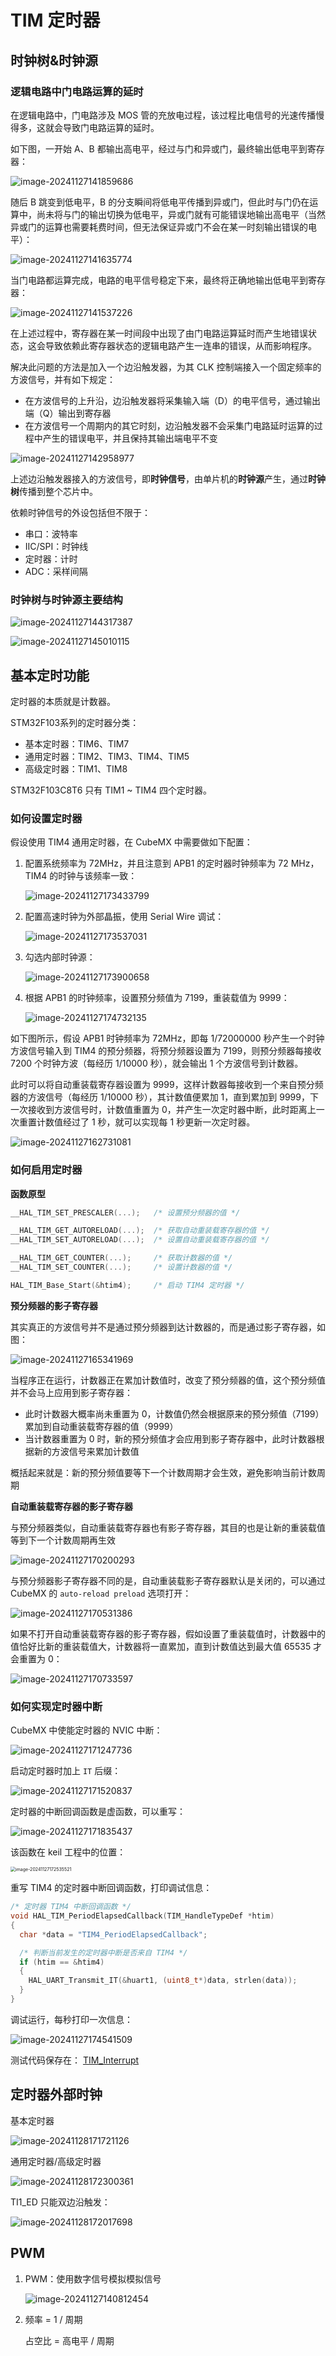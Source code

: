 # TIM 定时器



## 时钟树&时钟源

### 逻辑电路中门电路运算的延时

在逻辑电路中，门电路涉及 MOS 管的充放电过程，该过程比电信号的光速传播慢得多，这就会导致门电路运算的延时。

如下图，一开始 A、B 都输出高电平，经过与门和异或门，最终输出低电平到寄存器：

![image-20241127141859686](./img/TIM/image-20241127141859686.png)

随后 B 跳变到低电平，B 的分支瞬间将低电平传播到异或门，但此时与门仍在运算中，尚未将与门的输出切换为低电平，异或门就有可能错误地输出高电平（当然异或门的运算也需要耗费时间，但无法保证异或门不会在某一时刻输出错误的电平）：

![image-20241127141635774](./img/TIM/image-20241127141635774.png)

当门电路都运算完成，电路的电平信号稳定下来，最终将正确地输出低电平到寄存器：

![image-20241127141537226](./img/TIM/image-20241127141537226.png)

在上述过程中，寄存器在某一时间段中出现了由门电路运算延时而产生地错误状态，这会导致依赖此寄存器状态的逻辑电路产生一连串的错误，从而影响程序。

解决此问题的方法是加入一个边沿触发器，为其 CLK 控制端接入一个固定频率的方波信号，并有如下规定：

- 在方波信号的上升沿，边沿触发器将采集输入端（D）的电平信号，通过输出端（Q）输出到寄存器
- 在方波信号一个周期内的其它时刻，边沿触发器不会采集门电路延时运算的过程中产生的错误电平，并且保持其输出端电平不变

![image-20241127142958977](./img/TIM/image-20241127142958977.png)

上述边沿触发器接入的方波信号，即**时钟信号**，由单片机的**时钟源**产生，通过**时钟树**传播到整个芯片中。 

依赖时钟信号的外设包括但不限于：

- 串口：波特率
- IIC/SPI：时钟线
- 定时器：计时
- ADC：采样间隔



### 时钟树与时钟源主要结构

![image-20241127144317387](./img/TIM/image-20241127144317387.png)

![image-20241127145010115](./img/TIM/image-20241127145010115.png)



## 基本定时功能

定时器的本质就是计数器。

STM32F103系列的定时器分类：

- 基本定时器：TIM6、TIM7
- 通用定时器：TIM2、TIM3、TIM4、TIM5
- 高级定时器：TIM1、TIM8

STM32F103C8T6 只有 TIM1 ~ TIM4 四个定时器。

### 如何设置定时器

假设使用 TIM4 通用定时器，在 CubeMX 中需要做如下配置：

1. 配置系统频率为 72MHz，并且注意到 APB1 的定时器时钟频率为 72 MHz，TIM4 的时钟与该频率一致：

   ![image-20241127173433799](./img/TIM/image-20241127173433799.png)

2. 配置高速时钟为外部晶振，使用 Serial Wire 调试：

   ![image-20241127173537031](./img/TIM/image-20241127173537031.png)

3. 勾选内部时钟源：

   ![image-20241127173900658](./img/TIM/image-20241127173900658.png)

4. 根据 APB1 的时钟频率，设置预分频值为 7199，重装载值为 9999：

   ![image-20241127174732135](./img/TIM/image-20241127174732135.png)

如下图所示，假设 APB1 时钟频率为 72MHz，即每 1/72000000 秒产生一个时钟方波信号输入到 TIM4 的预分频器，将预分频器设置为 7199，则预分频器每接收 7200 个时钟方波（每经历 1/10000 秒），就会输出 1 个方波信号到计数器。

此时可以将自动重装载寄存器设置为 9999，这样计数器每接收到一个来自预分频器的方波信号（每经历 1/10000 秒），其计数值便累加 1，直到累加到 9999，下一次接收到方波信号时，计数值重置为 0，并产生一次定时器中断，此时距离上一次重置计数值经过了 1 秒，就可以实现每 1 秒更新一次定时器。

![image-20241127162731081](./img/TIM/image-20241127162731081.png)

### 如何启用定时器

**函数原型**

```c
__HAL_TIM_SET_PRESCALER(...);   /* 设置预分频器的值 */

__HAL_TIM_GET_AUTORELOAD(...);  /* 获取自动重装载寄存器的值 */
__HAL_TIM_SET_AUTORELOAD(...);  /* 设置自动重装载寄存器的值 */

__HAL_TIM_GET_COUNTER(...);     /* 获取计数器的值 */
__HAL_TIM_SET_COUNTER(...);     /* 设置计数器的值 */

HAL_TIM_Base_Start(&htim4);     /* 启动 TIM4 定时器 */
```

**预分频器的影子寄存器**

其实真正的方波信号并不是通过预分频器到达计数器的，而是通过影子寄存器，如图：

![image-20241127165341969](./img/TIM/image-20241127165341969.png)

当程序正在运行，计数器正在累加计数值时，改变了预分频器的值，这个预分频值并不会马上应用到影子寄存器：

- 此时计数器大概率尚未重置为 0，计数值仍然会根据原来的预分频值（7199）累加到自动重装载寄存器的值（9999）
- 当计数器重置为 0 时，新的预分频值才会应用到影子寄存器中，此时计数器根据新的方波信号来累加计数值

概括起来就是：新的预分频值要等下一个计数周期才会生效，避免影响当前计数周期

**自动重装载寄存器的影子寄存器**

与预分频器类似，自动重装载寄存器也有影子寄存器，其目的也是让新的重装载值等到下一个计数周期再生效

![image-20241127170200293](./img/TIM/image-20241127170200293.png)

与预分频器影子寄存器不同的是，自动重装载影子寄存器默认是关闭的，可以通过 CubeMX 的 `auto-reload preload` 选项打开：

![image-20241127170531386](./img/TIM/image-20241127170531386.png)

如果不打开自动重装载寄存器的影子寄存器，假如设置了重装载值时，计数器中的值恰好比新的重装载值大，计数器将一直累加，直到计数值达到最大值 65535 才会重置为 0：

![image-20241127170733597](./img/TIM/image-20241127170733597.png)



### 如何实现定时器中断

CubeMX 中使能定时器的 NVIC 中断：

![image-20241127171247736](./img/TIM/image-20241127171247736.png)

启动定时器时加上 `IT` 后缀：

![image-20241127171520837](./img/TIM/image-20241127171520837.png)

定时器的中断回调函数是虚函数，可以重写：

![image-20241127171835437](./img/TIM/image-20241127171835437.png)

该函数在 keil 工程中的位置：

<img src="./img/TIM/image-20241127172535521.png" alt="image-20241127172535521" style="zoom:50%;" />

重写 TIM4 的定时器中断回调函数，打印调试信息：

```c
/* 定时器 TIM4 中断回调函数 */
void HAL_TIM_PeriodElapsedCallback(TIM_HandleTypeDef *htim)
{
  char *data = "TIM4_PeriodElapsedCallback";

  /* 判断当前发生的定时器中断是否来自 TIM4 */
  if (htim == &htim4)
  {
	HAL_UART_Transmit_IT(&huart1, (uint8_t*)data, strlen(data));
  }
}
```

调试运行，每秒打印一次信息：

![image-20241127174541509](./img/TIM/image-20241127174541509.png)

测试代码保存在： [TIM_Interrupt](../source/TIM_Interrupt) 



## 定时器外部时钟

基本定时器

![image-20241128171721126](./img/TIM/image-20241128171721126.png)

通用定时器/高级定时器

![image-20241128172300361](./img/TIM/image-20241128172300361.png)

TI1_ED 只能双边沿触发：

![image-20241128172017698](./img/TIM/image-20241128172017698.png)





## PWM

1. PWM：使用数字信号模拟模拟信号

   ![image-20241127140812454](./img/TIM/image-20241127140812454.png)

2. 频率 = 1 / 周期

   占空比 = 高电平 / 周期

   